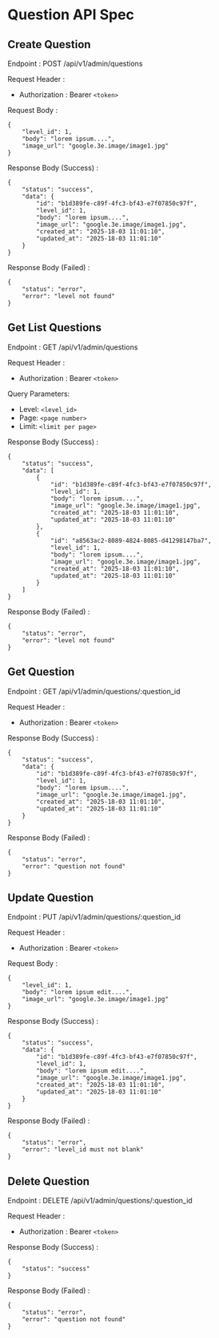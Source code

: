 # Question API Spec

## Create Question

Endpoint : POST /api/v1/admin/questions

Request Header :

- Authorization : Bearer `<token>`

Request Body :

```
{
	"level_id": 1,
	"body": "lorem ipsum....",
	"image_url": "google.3e.image/image1.jpg"
}
```

Response Body (Success) :

```
{
	"status": "success",
	"data": {
		"id": "b1d389fe-c89f-4fc3-bf43-e7f07850c97f",
		"level_id": 1,
		"body": "lorem ipsum....",
		"image_url": "google.3e.image/image1.jpg",
		"created_at": "2025-18-03 11:01:10",
		"updated_at": "2025-18-03 11:01:10"
	}
}
```

Response Body (Failed) :

```
{
	"status": "error",
	"error": "level not found"
}
```

## Get List Questions

Endpoint : GET /api/v1/admin/questions

Request Header :

- Authorization : Bearer `<token>`

Query Parameters:

- Level: `<level_id>`
- Page: `<page number>`
- Limit: `<limit per page>`

Response Body (Success) :

```
{
	"status": "success",
	"data": [
		{
			"id": "b1d389fe-c89f-4fc3-bf43-e7f07850c97f",
			"level_id": 1,
			"body": "lorem ipsum....",
			"image_url": "google.3e.image/image1.jpg",
			"created_at": "2025-18-03 11:01:10",
			"updated_at": "2025-18-03 11:01:10"
		},
		{
			"id": "a8563ac2-8089-4824-8085-d41298147ba7",
			"level_id": 1,
			"body": "lorem ipsum....",
			"image_url": "google.3e.image/image1.jpg",
			"created_at": "2025-18-03 11:01:10",
			"updated_at": "2025-18-03 11:01:10"
		}
	]
}
```

Response Body (Failed) :

```
{
	"status": "error",
	"error": "level not found"
}
```

## Get Question

Endpoint : GET /api/v1/admin/questions/:question_id

Request Header :

- Authorization : Bearer `<token>`

Response Body (Success) :

```
{
	"status": "success",
	"data": {
		"id": "b1d389fe-c89f-4fc3-bf43-e7f07850c97f",
		"level_id": 1,
		"body": "lorem ipsum....",
		"image_url": "google.3e.image/image1.jpg",
		"created_at": "2025-18-03 11:01:10",
		"updated_at": "2025-18-03 11:01:10"
	}
}
```

Response Body (Failed) :

```
{
	"status": "error",
	"error": "question not found"
}
```

## Update Question

Endpoint : PUT /api/v1/admin/questions/:question_id

Request Header :

- Authorization : Bearer `<token>`

Request Body :

```
{
	"level_id": 1,
	"body": "lorem ipsum edit....",
	"image_url": "google.3e.image/image1.jpg"
}
```

Response Body (Success) :

```
{
	"status": "success",
	"data": {
		"id": "b1d389fe-c89f-4fc3-bf43-e7f07850c97f",
		"level_id": 1,
		"body": "lorem ipsum edit....",
		"image_url": "google.3e.image/image1.jpg",
		"created_at": "2025-18-03 11:01:10",
		"updated_at": "2025-18-03 11:01:10"
	}
}
```

Response Body (Failed) :

```
{
	"status": "error",
	"error": "level_id must not blank"
}
```

## Delete Question

Endpoint : DELETE /api/v1/admin/questions/:question_id

Request Header :

- Authorization : Bearer `<token>`

Response Body (Success) :

```
{
	"status": "success"
}
```

Response Body (Failed) :

```
{
	"status": "error",
	"error": "question not found"
}
```
